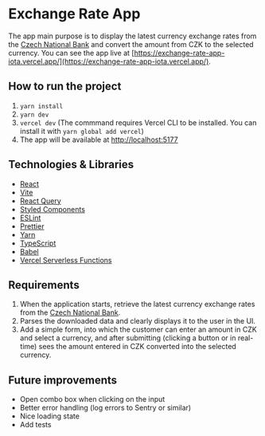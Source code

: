 # Exchange Rate App

The app main purpose is to display the latest currency exchange rates from the [Czech National Bank](https://www.cnb.cz/en/financial-markets/foreign-exchange-market/central-bank-exchange-rate-fixing/central-bank-exchange-rate-fixing/daily.txt) and convert the amount from CZK to the selected currency. You can see the app live at [https://exchange-rate-app-iota.vercel.app/](https://exchange-rate-app-iota.vercel.app/).

## How to run the project

1. `yarn install`
2. `yarn dev`
3. `vercel dev` (The commmand requires Vercel CLI to be installed. You can install it with `yarn global add vercel`)
4. The app will be available at [http://localhost:5177](http://localhost:5177)

## Technologies & Libraries

- [React](https://reactjs.org/)
- [Vite](https://vitejs.dev/)
- [React Query](https://react-query.tanstack.com/)
- [Styled Components](https://styled-components.com/)
- [ESLint](https://eslint.org/)
- [Prettier](https://prettier.io/)
- [Yarn](https://yarnpkg.com/)
- [TypeScript](https://www.typescriptlang.org/)
- [Babel](https://babeljs.io/)
- [Vercel Serverless Functions](https://vercel.com/docs/serverless-functions/introduction)

## Requirements

1. When the application starts, retrieve the latest currency exchange rates from the [Czech National Bank](https://www.cnb.cz/en/financial-markets/foreign-exchange-market/central-bank-exchange-rate-fixing/central-bank-exchange-rate-fixing/daily.txt).
2. Parses the downloaded data and clearly displays it to the user in the UI.
3. Add a simple form, into which the customer can enter an amount in CZK and select a currency, and after submitting (clicking a button or in real-time) sees the amount entered in CZK converted into the selected currency.

## Future improvements

- Open combo box when clicking on the input
- Better error handling (log errors to Sentry or similar)
- Nice loading state
- Add tests

